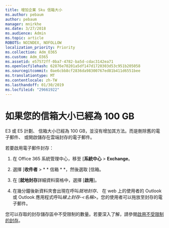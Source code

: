 ```yaml
---
title: 增加企業 Sku 信箱大小
ms.author: pebaum
author: pebaum
manager: mnirkhe
ms.date: 3/27/2018
ms.audience: Admin
ms.topic: article
ROBOTS: NOINDEX, NOFOLLOW
localization_priority: Priority
ms.collection: Adm_O365
ms.custom: Adm_O365
ms.assetid: e57572ff-0ba7-4782-ba5d-cdac3142ea71
ms.openlocfilehash: 62876e70201a5df147d1720303d53c951b205058
ms.sourcegitcommit: 0ae6cbb8cf2836da98300767ed81b411d6551bee
ms.translationtype: MT
ms.contentlocale: zh-TW
ms.lasthandoff: 01/30/2019
ms.locfileid: "29661922"
---
```

# <a name="what-to-do-if-your-mailbox-size-is-already-100gb"></a>如果您的信箱大小已經為 100 GB

E3 或 E5 計劃、 信箱大小已經為 100 GB，並沒有增加其方法。而是刪除舊的電子郵件、 或開啟儲存在雲端封存的電子郵件。 
  
若要啟用電子郵件封存：
  
1. 在 Office 365 系統管理中心，移至 [**系統中心** \> **Exchange**。 
    
2. 選擇 [**收件者** \> * * 信箱 * *，然後選取 [信箱。 
    
3. 在 [**就地封存**詳細資料窗格中，選擇 [**啟用**]。 
    
4. 在幾分鐘後新資料夾會出現在呼叫*就地封存*、 在 web 上的使用者的 Outlook 或 Outlook 應用程式呼叫*線上封存-\<名稱\>*。您的使用者可以拖放至封存的電子郵件。 
    
您可以存取的封存儲存區中不受限制的數量。若要深入了解，請參閱[啟用不受限制的封存](https://support.office.com/article/enable-unlimited-archiving-in-office-365-admin-help-e2a789f2-9962-4960-9fd4-a00aa063559e)。
  

